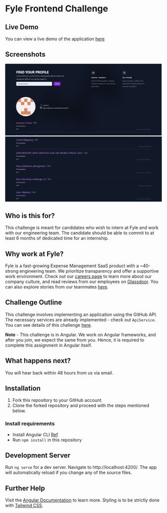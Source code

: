 # Fyle Frontend Challenge

## Live Demo

You can view a live demo of the application [here](https://adityas-fyle-internship-challenge-23.vercel.app/)

## Screenshots

![Screenshot 1](./Screenshots/Screenshot%201.png)
![Screenshot 2](./Screenshots/Screenshot%202.png)

## Who is this for?

This challenge is meant for candidates who wish to intern at Fyle and work with our engineering team. The candidate should be able to commit to at least 6 months of dedicated time for an internship.

## Why work at Fyle?

Fyle is a fast-growing Expense Management SaaS product with a ~40-strong engineering team. We prioritize transparency and offer a supportive work environment. Check out our [careers page](https://careers.fylehq.com) to learn more about our company culture, and read reviews from our employees on [Glassdoor](https://www.glassdoor.co.in/Reviews/Fyle-Reviews-E1723235.htm). You can also explore stories from our teammates [here](https://stories.fylehq.com).

## Challenge Outline

This challenge involves implementing an application using the GitHub API. The necessary services are already implemented - check out `ApiService`. You can see details of this challenge [here](https://fyleuniverse.notion.site/fyleuniverse/Fyle-Frontend-development-challenge-cb5085e5e0864e769e7b98c694400aaa).

__Note__ - This challenge is in Angular. We work on Angular frameworks, and after you join, we expect the same from you. Hence, it is required to complete this assignment in Angular itself.

## What happens next?

You will hear back within 48 hours from us via email.

## Installation

1. Fork this repository to your GitHub account.
2. Clone the forked repository and proceed with the steps mentioned below.

### Install requirements

* Install Angular CLI [Ref](https://angular.io/cli)
* Run `npm install` in this repository

## Development Server

Run `ng serve` for a dev server. Navigate to http://localhost:4200/. The app will automatically reload if you change any of the source files.

## Further Help

Visit the [Angular Documentation](https://angular.io/guide/styleguide) to learn more. Styling is to be strictly done with [Tailwind CSS](https://tailwindcss.com/docs/installation).
